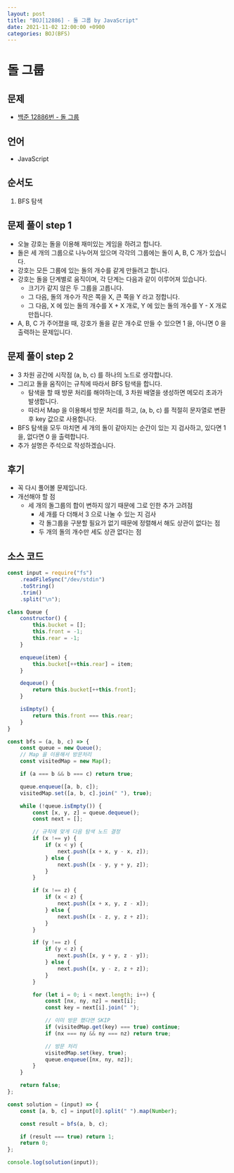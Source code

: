 ```yaml
---
layout: post
title: "BOJ[12886] - 돌 그룹 by JavaScript"
date: 2021-11-02 12:00:00 +0900
categories: BOJ(BFS)
---
```


# 돌 그룹

## 문제

- [백준 12886번 - 돌 그룹](https://www.acmicpc.net/problem/12886)

## 언어

- JavaScript

## 순서도

1. BFS 탐색

## 문제 풀이 step 1

- 오늘 강호는 돌을 이용해 재미있는 게임을 하려고 합니다.
- 돌은 세 개의 그룹으로 나누어져 있으며 각각의 그룹에는 돌이 A, B, C 개가 있습니다.
- 강호는 모든 그룹에 있는 돌의 개수를 같게 만들려고 합니다.
- 강호는 돌을 단계별로 움직이며, 각 단계는 다음과 같이 이루어져 있습니다.
  - 크기가 같지 않은 두 그룹을 고릅니다.
  - 그 다음, 돌의 개수가 작은 쪽을 X, 큰 쪽을 Y 라고 정합니다.
  - 그 다음, X 에 있는 돌의 개수를 X + X 개로, Y 에 있는 돌의 개수를 Y - X 개로 만듭니다.
- A, B, C 가 주어졌을 때, 강호가 돌을 같은 개수로 만들 수 있으면 1 을, 아니면 0 을 출력하는 문제입니다.

## 문제 풀이 step 2

- 3 차원 공간에 시작점 (a, b, c) 를 하나의 노드로 생각합니다.
- 그리고 돌을 움직이는 규칙에 따라서 BFS 탐색을 합니다.
  - 탐색을 할 때 방문 처리를 해야하는데, 3 차원 배열을 생성하면 메모리 초과가 발생합니다.
  - 따라서 Map 을 이용해서 방문 처리를 하고, (a, b, c) 를 적절히 문자열로 변환 후 key 값으로 사용합니다.
- BFS 탐색을 모두 마치면 세 개의 돌이 같아지는 순간이 있는 지 검사하고, 있다면 1 을, 없다면 0 을 출력합니다.
- 추가 설명은 주석으로 작성하겠습니다.

## 후기

- 꼭 다시 풀어볼 문제입니다.
- 개선해야 할 점
  - 세 개의 돌그룹의 합이 변하지 않기 때문에 그로 인한 추가 고려점
    - 세 개를 다 더해서 3 으로 나눌 수 있는 지 검사
    - 각 돌그룹을 구분할 필요가 없기 때문에 정렬해서 해도 상관이 없다는 점
    - 두 개의 돌의 개수만 세도 상관 없다는 점

## 소스 코드

```javascript
const input = require("fs")
	.readFileSync("/dev/stdin")
	.toString()
	.trim()
	.split("\n");

class Queue {
	constructor() {
		this.bucket = [];
		this.front = -1;
		this.rear = -1;
	}

	enqueue(item) {
		this.bucket[++this.rear] = item;
	}

	dequeue() {
		return this.bucket[++this.front];
	}

	isEmpty() {
		return this.front === this.rear;
	}
}

const bfs = (a, b, c) => {
	const queue = new Queue();
	// Map 을 이용해서 방문처리
	const visitedMap = new Map();

	if (a === b && b === c) return true;

	queue.enqueue([a, b, c]);
	visitedMap.set([a, b, c].join(" "), true);

	while (!queue.isEmpty()) {
		const [x, y, z] = queue.dequeue();
		const next = [];

		// 규칙에 맞게 다음 탐색 노드 결정
		if (x !== y) {
			if (x < y) {
				next.push([x + x, y - x, z]);
			} else {
				next.push([x - y, y + y, z]);
			}
		}

		if (x !== z) {
			if (x < z) {
				next.push([x + x, y, z - x]);
			} else {
				next.push([x - z, y, z + z]);
			}
		}

		if (y !== z) {
			if (y < z) {
				next.push([x, y + y, z - y]);
			} else {
				next.push([x, y - z, z + z]);
			}
		}

		for (let i = 0; i < next.length; i++) {
			const [nx, ny, nz] = next[i];
			const key = next[i].join(" ");

			// 이미 방문 했다면 SKIP
			if (visitedMap.get(key) === true) continue;
			if (nx === ny && ny === nz) return true;

			// 방문 처리
			visitedMap.set(key, true);
			queue.enqueue([nx, ny, nz]);
		}
	}

	return false;
};

const solution = (input) => {
	const [a, b, c] = input[0].split(" ").map(Number);

	const result = bfs(a, b, c);

	if (result === true) return 1;
	return 0;
};

console.log(solution(input));
```
